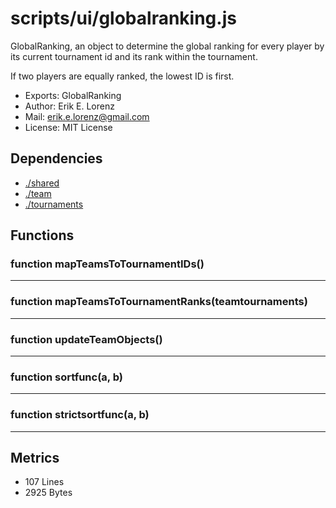# scripts/ui/globalranking.js


GlobalRanking, an object to determine the global ranking for every player by
its current tournament id and its rank within the tournament.

If two players are equally ranked, the lowest ID is first.

* Exports: GlobalRanking
* Author: Erik E. Lorenz 
* Mail: <erik.e.lorenz@gmail.com>
* License: MIT License


## Dependencies

* <a href="./shared.html">./shared</a>
* <a href="./team.html">./team</a>
* <a href="./tournaments.html">./tournaments</a>

## Functions

###   function mapTeamsToTournamentIDs()

---

###   function mapTeamsToTournamentRanks(teamtournaments)

---

###   function updateTeamObjects()

---

###     function sortfunc(a, b)

---

###     function strictsortfunc(a, b)

---

## Metrics

* 107 Lines
* 2925 Bytes

